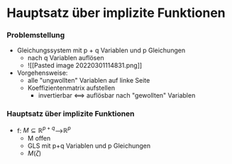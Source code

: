 # Hauptsatz über implizite Funktionen
### Problemstellung
+ Gleichungssystem mit p + q Variablen und p Gleichungen 
	+ nach q Variablen auflösen
	+ ![[Pasted image 20220301114831.png]]
+  Vorgehensweise:
	+  alle "ungwollten" Variablen auf linke Seite
	+  Koeffizientenmatrix aufstellen
		+  invertierbar <==> auflösbar nach "gewollten" Variablen
	
### Hauptsatz über implizite Funktionen
+ f: $M⊆ℝ^{p+q}$-->$ℝ^p$
	+ M offen
	+ GLS mit p+q Variablen und p Gleichungen
	+ $M(ζ)$